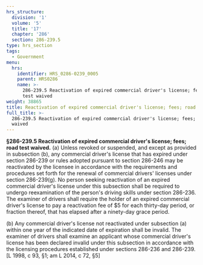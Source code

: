 ```yaml
---
hrs_structure:
  division: '1'
  volume: '5'
  title: '17'
  chapter: '286'
  section: 286-239.5
type: hrs_section
tags:
  - Government
menu:
  hrs:
    identifier: HRS_0286-0239_0005
    parent: HRS0286
    name: >-
      286-239.5 Reactivation of expired commercial driver's license; fees; road
      test waived
weight: 38865
title: Reactivation of expired commercial driver's license; fees; road test waived
full_title: >-
  286-239.5 Reactivation of expired commercial driver's license; fees; road test
  waived
---
```

**§286-239.5 Reactivation of expired commercial driver's license; fees; road test waived.** (a) Unless revoked or suspended, and except as provided in subsection (b), any commercial driver's license that has expired under section 286-239 or rules adopted pursuant to section 286-246 may be reactivated by the licensee in accordance with the requirements and procedures set forth for the renewal of commercial drivers' licenses under section 286-239(g). No person seeking reactivation of an expired commercial driver's license under this subsection shall be required to undergo reexamination of the person's driving skills under section 286-236\. The examiner of drivers shall require the holder of an expired commercial driver's license to pay a reactivation fee of $5 for each thirty-day period, or fraction thereof, that has elapsed after a ninety-day grace period.

(b) Any commercial driver's license not reactivated under subsection (a) within one year of the indicated date of expiration shall be invalid. The examiner of drivers shall examine an applicant whose commercial driver's license has been declared invalid under this subsection in accordance with the licensing procedures established under sections 286-236 and 286-239\. [L 1998, c 93, §1; am L 2014, c 72, §5]